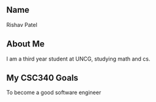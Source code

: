 ## Name
Rishav Patel

## About Me
I am a third year student at UNCG, studying math and cs.

## My CSC340 Goals
To become a good software engineer